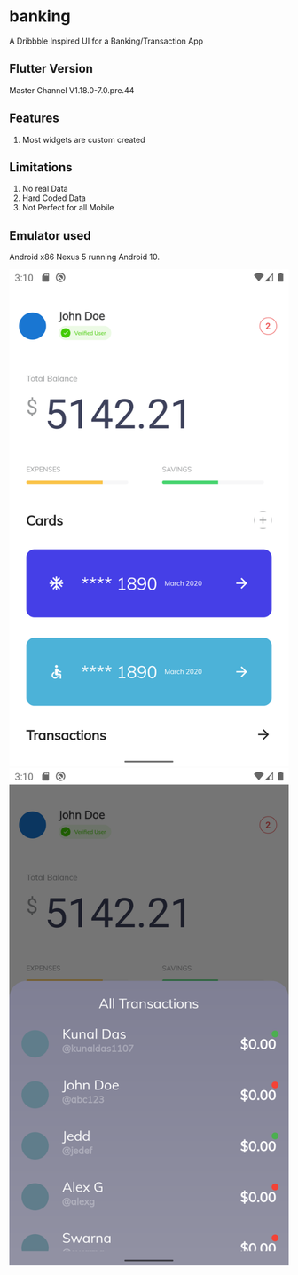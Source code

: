 # banking

A Dribbble Inspired UI for a Banking/Transaction App

## Flutter Version

Master Channel
V1.18.0-7.0.pre.44

## Features

1. Most widgets are custom created


## Limitations

1. No real Data
2. Hard Coded Data
3. Not Perfect for all Mobile

## Emulator used

Android x86 Nexus 5 running Android 10.

![Screenshot](screenshots\Screenshot_1587634811.png?raw=true "Main")
![Screenshot](screenshots\Screenshot_1587634821.png?raw=true "Transaction Bottom Sheet")